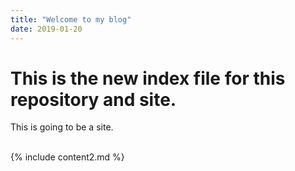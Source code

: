 ```yaml
---
title: "Welcome to my blog"
date: 2019-01-20
---
```


<h1>This is the new index file for this repository and site.</h1>
<p>This is going to be a site.</p>

<br>
{% include content2.md %}
